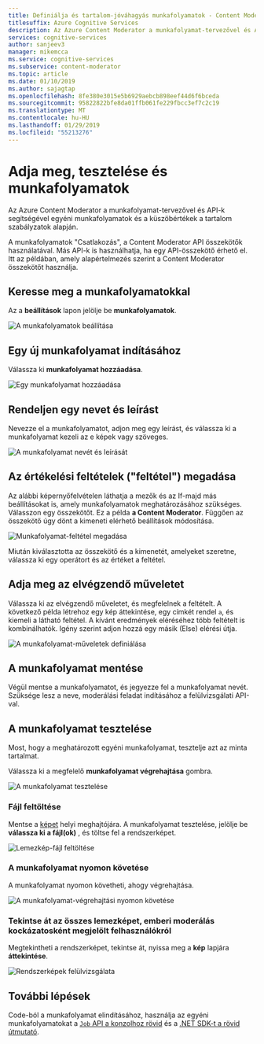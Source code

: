 ```yaml
---
title: Definiálja és tartalom-jóváhagyás munkafolyamatok - Content Moderator
titlesuffix: Azure Cognitive Services
description: Az Azure Content Moderator a munkafolyamat-tervezővel és API-k segítségével egyéni munkafolyamatok és a küszöbértékek a tartalom szabályzatok alapján.
services: cognitive-services
author: sanjeev3
manager: mikemcca
ms.service: cognitive-services
ms.subservice: content-moderator
ms.topic: article
ms.date: 01/10/2019
ms.author: sajagtap
ms.openlocfilehash: 8fe380e3015e5b6929aebcb898eef44d6f6bceda
ms.sourcegitcommit: 95822822bfe8da01ffb061fe229fbcc3ef7c2c19
ms.translationtype: MT
ms.contentlocale: hu-HU
ms.lasthandoff: 01/29/2019
ms.locfileid: "55213276"
---
```

# <a name="define-test-and-use-workflows"></a>Adja meg, tesztelése és munkafolyamatok

Az Azure Content Moderator a munkafolyamat-tervezővel és API-k segítségével egyéni munkafolyamatok és a küszöbértékek a tartalom szabályzatok alapján.

A munkafolyamatok "Csatlakozás", a Content Moderator API összekötők használatával. Más API-k is használhatja, ha egy API-összekötő érhető el. Itt az példában, amely alapértelmezés szerint a Content Moderator összekötőt használja.

## <a name="browse-to-the-workflows-section"></a>Keresse meg a munkafolyamatokkal

Az a **beállítások** lapon jelölje be **munkafolyamatok**.

  ![A munkafolyamatok beállítása](images/2-workflows-0.png)

## <a name="start-a-new-workflow"></a>Egy új munkafolyamat indításához

Válassza ki **munkafolyamat hozzáadása**.

  ![Egy munkafolyamat hozzáadása](images/2-workflows-1.png)

## <a name="assign-a-name-and-description"></a>Rendeljen egy nevet és leírást

Nevezze el a munkafolyamatot, adjon meg egy leírást, és válassza ki a munkafolyamat kezeli az e képek vagy szöveges.

  ![A munkafolyamat nevét és leírását](images/ocr-workflow-step-1.PNG)

## <a name="define-the-evaluation-criteria-condition"></a>Az értékelési feltételek ("feltétel") megadása

Az alábbi képernyőfelvételen láthatja a mezők és az If-majd más beállításokat is, amely munkafolyamatok meghatározásához szükséges. Válasszon egy összekötőt. Ez a példa **a Content Moderator**. Függően az összekötő úgy dönt a kimeneti elérhető beállítások módosítása.

  ![Munkafolyamat-feltétel megadása](images/ocr-workflow-step-2-condition.PNG)

Miután kiválasztotta az összekötő és a kimenetét, amelyeket szeretne, válassza ki egy operátort és az értéket a feltétel.

## <a name="define-the-action-to-take"></a>Adja meg az elvégzendő műveletet

Válassza ki az elvégzendő műveletet, és megfelelnek a feltételt. A következő példa létrehoz egy kép áttekintése, egy címkét rendel `a`, és kiemeli a látható feltétel. A kívánt eredmények eléréséhez több feltételt is kombinálhatók. Igény szerint adjon hozzá egy másik (Else) elérési útja.

  ![A munkafolyamat-műveletek definiálása](images/ocr-workflow-step-3-action.PNG)

## <a name="save-your-workflow"></a>A munkafolyamat mentése

Végül mentse a munkafolyamatot, és jegyezze fel a munkafolyamat nevét. Szüksége lesz a neve, moderálási feladat indításához a felülvizsgálati API-val.

## <a name="test-the-workflow"></a>A munkafolyamat tesztelése

Most, hogy a meghatározott egyéni munkafolyamat, tesztelje azt az minta tartalmat.

Válassza ki a megfelelő **munkafolyamat végrehajtása** gombra.

  ![A munkafolyamat tesztelése](images/ocr-workflow-step-6-list.PNG)

### <a name="upload-a-file"></a>Fájl feltöltése

Mentse a [képet](https://moderatorsampleimages.blob.core.windows.net/samples/sample5.png) helyi meghajtójára. A munkafolyamat tesztelése, jelölje be **válassza ki a fájl(ok)** , és töltse fel a rendszerképet.

  ![Lemezkép-fájl feltöltése](images/ocr-workflow-step-7-upload.PNG)

### <a name="track-the-workflow"></a>A munkafolyamat nyomon követése

A munkafolyamat nyomon követheti, ahogy végrehajtása.

  ![A munkafolyamat-végrehajtási nyomon követése](images/ocr-workflow-step-4-test.PNG)

### <a name="review-any-images-flagged-for-human-moderation"></a>Tekintse át az összes lemezképet, emberi moderálás kockázatosként megjelölt felhasználókról

Megtekintheti a rendszerképet, tekintse át, nyissa meg a **kép** lapjára **áttekintése**.

  ![Rendszerképek felülvizsgálata](images/ocr-sample-image-workflow1.PNG)

## <a name="next-steps"></a>További lépések 

Code-ból a munkafolyamat elindításához, használja az egyéni munkafolyamatokat a [ `Job` API a konzolhoz rövid](../try-review-api-job.md) és a [.NET SDK-t a rövid útmutató](../moderation-jobs-quickstart-dotnet.md).
